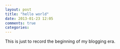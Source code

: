 ```yaml
---
layout: post
title: "hello world"
date: 2013-01-23 12:05
comments: true
categories: 
---
```


This is just to record the beginning of my blogging era.
